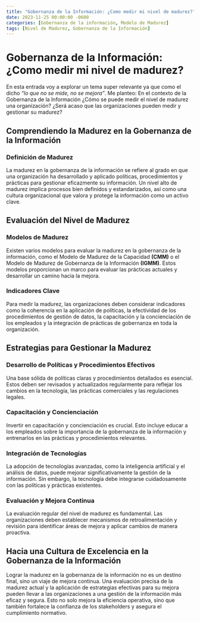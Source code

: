 ```yaml
---
title: "Gobernanza de la Información: ¿Como medir mi nivel de madurez?"
date: 2023-11-25 00:00:00 -0600
categories: [Gobernanza de la información, Modelo de Madurez]
tags: [Nivel de Madurez, Gobernanza de la Información]
---
```


# Gobernanza de la Información: ¿Como medir mi nivel de madurez?

En esta entrada voy a explorar un tema super relevante ya que como el dicho _“lo que no se mide, no se mejora”_. Me planteo: En el contexto de la Gobernanza de la Información ¿Cómo se puede medir el nivel de madurez una organización? ¿Será acaso que las organizaciones pueden medir y gestionar su madurez?

## Comprendiendo la Madurez en la Gobernanza de la Información
### Definición de Madurez

La madurez en la gobernanza de la información se refiere al grado en que una organización ha desarrollado y aplicado políticas, procedimientos y prácticas para gestionar eficazmente su información. Un nivel alto de madurez implica procesos bien definidos y estandarizados, así como una cultura organizacional que valora y protege la información como un activo clave.

## Evaluación del Nivel de Madurez
### Modelos de Madurez

Existen varios modelos para evaluar la madurez en la gobernanza de la información, como el Modelo de Madurez de la Capacidad **(CMM)** o el Modelo de Madurez de Gobernanza de la Información **(IGMM)**. Estos modelos proporcionan un marco para evaluar las prácticas actuales y desarrollar un camino hacia la mejora.

### Indicadores Clave
Para medir la madurez, las organizaciones deben considerar indicadores como la coherencia en la aplicación de políticas, la efectividad de los procedimientos de gestión de datos, la capacitación y la concienciación de los empleados y la integración de prácticas de gobernanza en toda la organización.

## Estrategias para Gestionar la Madurez
### Desarrollo de Políticas y Procedimientos Efectivos
Una base sólida de políticas claras y procedimientos detallados es esencial. Estos deben ser revisados y actualizados regularmente para reflejar los cambios en la tecnología, las prácticas comerciales y las regulaciones legales.

### Capacitación y Concienciación
Invertir en capacitación y concienciación es crucial. Esto incluye educar a los empleados sobre la importancia de la gobernanza de la información y entrenarlos en las prácticas y procedimientos relevantes.

### Integración de Tecnologías
La adopción de tecnologías avanzadas, como la inteligencia artificial y el análisis de datos, puede mejorar significativamente la gestión de la información. Sin embargo, la tecnología debe integrarse cuidadosamente con las políticas y prácticas existentes.

### Evaluación y Mejora Continua
La evaluación regular del nivel de madurez es fundamental. Las organizaciones deben establecer mecanismos de retroalimentación y revisión para identificar áreas de mejora y aplicar cambios de manera proactiva.

## Hacia una Cultura de Excelencia en la Gobernanza de la Información
Lograr la madurez en la gobernanza de la información no es un destino final, sino un viaje de mejora continua. Una evaluación precisa de la madurez actual y la aplicación de estrategias efectivas para su mejora pueden llevar a las organizaciones a una gestión de la información más eficaz y segura. Esto no solo mejora la eficiencia operativa, sino que también fortalece la confianza de los stakeholders y asegura el cumplimiento normativo.
